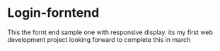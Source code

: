 # Login-forntend
This the fornt end sample one  with responsive display.
its my first web development project looking forward to complete this in march
